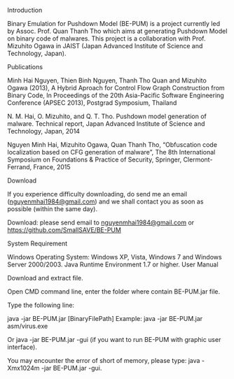 Introduction

Binary Emulation for Pushdown Model (BE-PUM) is a project currently led by Assoc. Prof. Quan Thanh Tho which aims at generating Pushdown Model on binary code of malwares. This project is a collaboration with Prof. Mizuhito Ogawa in JAIST (Japan Advanced Institute of Science and Technology, Japan).

Publications

Minh Hai Nguyen, Thien Binh Nguyen, Thanh Tho Quan and Mizuhito Ogawa (2013), A Hybrid Aproach for Control Flow Graph Construction from Binary Code, In Proceedings of the 20th Asia-Pacific Software Engineering Conference (APSEC 2013), Postgrad Symposium, Thailand

N. M. Hai, O. Mizuhito, and Q. T. Tho. Pushdown model generation of malware. Technical report, Japan Advanced Institute of Science and Technology, Japan, 2014

Nguyen Minh Hai, Mizuhito Ogawa, Quan Thanh Tho, “Obfuscation code localization based on CFG generation of malware”, The 8th International Symposium on Foundations & Practice of Security, Springer, Clermont-Ferrand, France, 2015

Download

If you experience difficulty downloading, do send me an email (nguyenmhai1984@gmail.com) and we shall contact you as soon as possible (within the same day).

Download: please send email to nguyenmhai1984@gmail.com
or https://github.com/SmallSAVE/BE-PUM

System Requirement

Windows Operating System: Windows XP, Vista, Windows 7 and Windows Server 2000/2003.
Java Runtime Environment 1.7 or higher.
User Manual

Download and extract file.

Open CMD command line, enter the folder where contain BE-PUM.jar file.

Type the following line:

java -jar BE-PUM.jar [BinaryFilePath]
Example: java -jar BE-PUM.jar asm/virus.exe

Or java -jar BE-PUM.jar -gui (if you want to run BE-PUM with graphic user interface).

You may encounter the error of short of memory, please type: java -Xmx1024m -jar BE-PUM.jar -gui.
